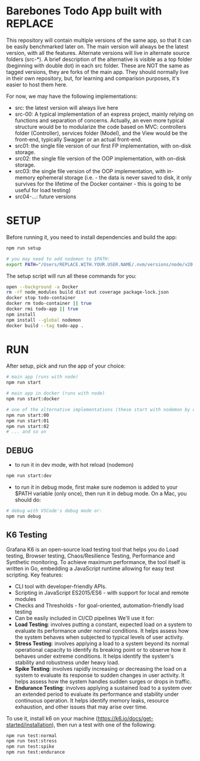 # Barebones Todo App built with REPLACE
This repository will contain multiple versions of the same app, so that it can be easily benchmarked later on. The main version will always be the latest version, with all the features. Alternate versions will live in alternate source folders (src-*). A brief description of the alternative is visible as a top folder (beginning with double dot) in each src folder. These are NOT the same as tagged versions, they are forks of the main app. They should normally live in their own repository, but, for learning and comparison purposes, it's easier to host them here.

For now, we may have the following implementations:
- src: the latest version will always live here
- src-00: A typical implementation of an express project, mainly relying on functions and separation of concerns. Actually, an even more typical structure would be to modularize the code based on MVC: controllers folder (Controller), services folder (Model), and the View would be the front-end, typically Swagger or an actual front-end.
- src01: the single file version of our first FP implementation, with on-disk storage.
- src02: the single file version of the OOP implementation, with on-disk storage.
- src03: the single file version of the OOP implementation, with in-memory ephemeral storage (i.e. - the data is never saved to disk, it only survives for the lifetime of the Docker container - this is going to be useful for load testing)
- src04-...: future versions

# SETUP
Before running it, you need to install dependencies and build the app:
```sh
npm run setup

# you may need to add nodemon to $PATH:
export PATH="/Users/REPLACE.WITH.YOUR.USER.NAME/.nvm/versions/node/v20.12.2/bin:$PATH"
```
The setup script will run all these commands for you:
```sh
open --background -a Docker
rm -rf node_modules build dist out coverage package-lock.json
docker stop todo-container
docker rm todo-container || true
docker rmi todo-app || true
npm install
npm install --global nodemon
docker build --tag todo-app .
```

# RUN
After setup, pick and run the app of your choice:
```sh
# main app (runs with node)
npm run start

# main app in docker (runs with node)
npm run start:docker

# one of the alternative implementations (these start with nodemon by default)
npm run start:00
npm run start:01
npm run start:02
# ... and so on
```

## DEBUG
- to run it in dev mode, with hot reload (nodemon)
```sh
npm run start:dev
```
- to run it in debug mode, first make sure nodemon is added to your $PATH variable (only once), then run it in debug mode. On a Mac, you should do:
```sh
# debug with VSCode's debug mode or:
npm run debug
```

## K6 Testing
Grafana K6 is an open-source load testing tool that helps you do Load testing, Browser testing, Chaos/Resilience Testing, Performance and Synthetic monitoring. To achieve maximum performance, the tool itself is written in Go, embedding a JavaScript runtime allowing for easy test scripting.
Key features:
- CLI tool with developer-friendly APIs.
- Scripting in JavaScript ES2015/ES6 - with support for local and remote modules
- Checks and Thresholds - for goal-oriented, automation-friendly load testing
- Can be easily included in CI/CD pipelines
We'll use it for:
- **Load Testing**: involves putting a constant, expected load on a system to evaluate its performance under normal conditions. It helps assess how the system behaves when subjected to typical levels of user activity.
- **Stress Testing**: involves applying a load to a system beyond its normal operational capacity to identify its breaking point or to observe how it behaves under extreme conditions. It helps identify the system's stability and robustness under heavy load.
- **Spike Testing**: involves rapidly increasing or decreasing the load on a system to evaluate its response to sudden changes in user activity. It helps assess how the system handles sudden surges or drops in traffic.
- **Endurance Testing**: involves applying a sustained load to a system over an extended period to evaluate its performance and stability under continuous operation. It helps identify memory leaks, resource exhaustion, and other issues that may arise over time.

To use it, install k6 on your machine (https://k6.io/docs/get-started/installation), then run a test with one of the following:
```sh
npm run test:normal
npm run test:stress
npm run test:spike
npm run test:endurance
```
